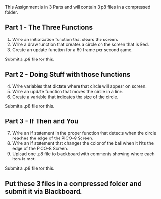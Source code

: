 This Assignment is in 3 Parts and will contain 3 p8 files in a compressed folder.

## Part 1 - The Three Functions
1. Write an initialization function that clears the screen. 
2. Write a draw function that creates a circle on the screen that is Red.
3. Create an update function for a 60 frame per second game.

Submit a .p8 file for this. 

## Part 2 - Doing Stuff with those functions
4. Write variables that dictate where that circle will appear on screen.
4. Write an update function that moves the circle in a line. 
4. Create a variable that indicates the size of the circle.

Submit a .p8 file for this.

## Part 3 - If Then and You
7. Write an if statement in the proper function that detects when the circle reaches the edge of the PICO-8 Screen.
7. Write an if statement that changes the color of the ball when it hits the edge of the PICO-8 Screen.
7. Upload one .p8 file to blackboard with comments showing where each item is met.

Submit a .p8 file for this. 

## Put these 3 files in a compressed folder and submit it via Blackboard.
